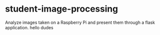 # student-image-processing
Analyze images taken on a Raspberry Pi and present them through a flask application.
hello dudes
